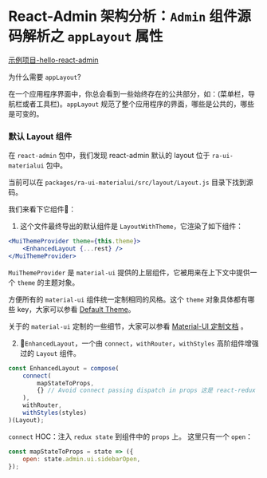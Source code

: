 # React-Admin 架构分析：`Admin` 组件源码解析之 `appLayout` 属性

[示例项目-hello-react-admin](https://github.com/Kirk-Wang/hello-react-admin)

为什么需要 `appLayout`?

在一个应用程序界面中，你总会看到一些始终存在的公共部分，如：(菜单栏，导航栏或者工具栏)。`appLayout` 规范了整个应用程序的界面，哪些是公共的，哪些是可变的。

### 默认 Layout 组件

在 `react-admin` 包中，我们发现 react-admin 默认的 layout 位于 `ra-ui-materialui` 包中。

当前可以在 `packages/ra-ui-materialui/src/layout/Layout.js` 目录下找到源码。

我们来看下它组件🌲：

1. 这个文件最终导出的默认组件是 `LayoutWithTheme`，它渲染了如下组件：

```jsx
<MuiThemeProvider theme={this.theme}>
    <EnhancedLayout {...rest} />
</MuiThemeProvider>
```

`MuiThemeProvider` 是 `material-ui` 提供的上层组件，它被用来在上下文中提供一个 `theme` 的主题对象。

方便所有的 `material-ui` 组件统一定制相同的风格。这个 `theme` 对象具体都有哪些 key，大家可以参看 [Default Theme](https://material-ui.com/customization/default-theme/)。

关于的 `material-ui` 定制的一些细节，大家可以参看 [Material-UI 定制文档](https://github.com/Kirk-Wang/react-admin-app) 。

2. `EnhancedLayout`，一个由 `connect`，`withRouter`，`withStyles` 高阶组件增强过的 `Layout` 组件。

```js
const EnhancedLayout = compose(
    connect(
        mapStateToProps,
        {} // Avoid connect passing dispatch in props 这是 react-redux 的一个处理机制，大家可以翻看源码
    ),
    withRouter,
    withStyles(styles)
)(Layout);
```

`connect` HOC：注入 `redux state` 到组件中的 `props` 上。 这里只有一个 `open`：

```jsx
const mapStateToProps = state => ({
    open: state.admin.ui.sidebarOpen,
});
```
